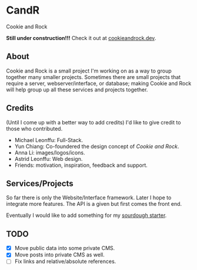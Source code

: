 # CandR

Cookie and Rock

**Still under construction!!!**
Check it out at [cookieandrock.dev](https://cookieandrock.dev).

## About

Cookie and Rock is a small project I'm working on as a way to group together
many smaller projects. Sometimes there are small projects that require a
server, webserver/interface, or database; making Cookie and Rock will help
group up all these services and projects together.

## Credits

(Until I come up with a better way to add credits) I'd like to give credit to
those who contributed.

-   Michael Leonffu: Full-Stack.
-   Yun Chiang: Co-foundered the design concept of *Cookie and Rock*.
-   Anna Li: images/logos/icons.
-   Astrid Leonffu: Web design.
-   Friends: motivation, inspiration, feedback and support.

## Services/Projects

So far there is only the Website/Interface framework. Later I hope to integrate
more features. The API is a given but first comes the front end.

Eventually I would like to add something for my
[sourdough starter](https://www.kingarthurbaking.com/recipes/sourdough-starter-recipe).
 
## TODO

-   [x] Move public data into some private CMS.
-   [x] Move posts into private CMS as well.
-   [ ] Fix links and relative/absolute references.